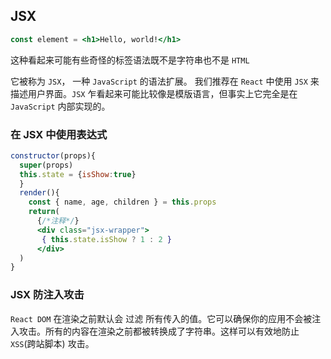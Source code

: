 ## JSX

```jsx
const element = <h1>Hello, world!</h1>
```

这种看起来可能有些奇怪的标签语法既不是字符串也不是 `HTML`

它被称为 `JSX`， 一种 `JavaScript` 的语法扩展。 我们推荐在 `React` 中使用 `JSX` 来描述用户界面。`JSX` 乍看起来可能比较像是模版语言，但事实上它完全是在 `JavaScript` 内部实现的。

### 在 JSX 中使用表达式

```jsx
constructor(props){
  super(props)
  this.state = {isShow:true}
  }
  render(){
    const { name, age, children } = this.props
    return(
      {/*注释*/}
      <div class="jsx-wrapper">
       { this.state.isShow ? 1 : 2 }
      </div>
  )
}
```

### JSX 防注入攻击

`React DOM` 在渲染之前默认会 过滤 所有传入的值。它可以确保你的应用不会被注入攻击。所有的内容在渲染之前都被转换成了字符串。这样可以有效地防止 `XSS`(跨站脚本) 攻击。
